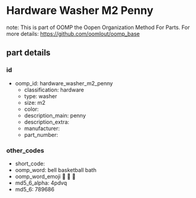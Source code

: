# Hardware Washer M2 Penny  

note: This is part of OOMP the Oopen Organization Method For Parts. For more details: https://github.com/oomlout/oomp_base

##  part details





### id
* oomp_id: hardware_washer_m2_penny
  * classification: hardware
  * type: washer
  * size: m2
  * color: 
  * description_main: penny
  * description_extra: 
  * manufacturer: 
  * part_number: 

### other_codes
* short_code: 
* oomp_word: bell basketball bath
* oomp_word_emoji :bell: :basketball: :bath:
* md5_6_alpha: 4pdvq
* md5_6: 789686